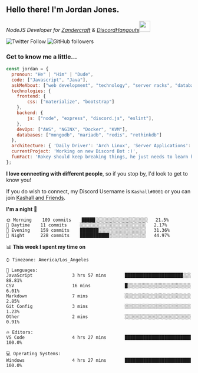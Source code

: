 <h2> Hello there! I'm Jordan Jones.</h2>
<p><em>NodeJS Developer for <a href="https://github.com/Zandercraft">Zandercraft</a> & <a href="https://github.com/DiscordHangouts">DiscordHangouts</a><img src="https://media.giphy.com/media/WUlplcMpOCEmTGBtBW/giphy.gif" width="30"></em></p>

![Twitter Follow](https://img.shields.io/twitter/follow/kashalls?label=Follow)
![GitHub followers](https://img.shields.io/github/followers/kashalls?label=Follow&style=social)

### Get to know me a little...

```javascript
const jordan = {
  pronoun: "He" | "Him" | "Dude",
  code: ["Javascript", "Java"],
  askMeAbout: ["web development", "technology", "server racks", "databases"],
  technologies: {
    frontend: {
        css: ["materialize", "bootstrap"]
    },
    backend: {
        js: ["node", "express", "discord.js", "eslint"],
    },
    devOps: ["AWS", "NGINX", "Docker", "KVM"],
    databases: ["mongodb", "mariadb", "redis", "rethinkdb"]
  },
  architecture: { 'Daily Driver': 'Arch Linux', 'Server Applications': 'Ubuntu Focal' },
  currentProject: 'Working on new Discord Bot :)',
  funFact: 'Rokey should keep breaking things, he just needs to learn how to fix them.'
};
```

<b>I love connecting with different people</b>, so if you stop by, I'd look to get to know you!

If you do wish to connect, my Discord Username is `Kashall#0001` or you can join <a href="https://discord.gg/Xv7WKN">Kashall and Friends</a>.

<!--START_SECTION:waka-->
**I'm a night 🦉** 

```text
🌞 Morning    109 commits    █████░░░░░░░░░░░░░░░░░░░░   21.5% 
🌆 Daytime    11 commits     ░░░░░░░░░░░░░░░░░░░░░░░░░   2.17% 
🌃 Evening    159 commits    ███████░░░░░░░░░░░░░░░░░░   31.36% 
🌙 Night      228 commits    ███████████░░░░░░░░░░░░░░   44.97%

```


📊 **This week I spent my time on** 

```text
⌚︎ Timezone: America/Los_Angeles

💬 Languages: 
JavaScript               3 hrs 57 mins       ██████████████████████░░░   88.81% 
CSV                      16 mins             █░░░░░░░░░░░░░░░░░░░░░░░░   6.01% 
Markdown                 7 mins              ░░░░░░░░░░░░░░░░░░░░░░░░░   2.85% 
Git Config               3 mins              ░░░░░░░░░░░░░░░░░░░░░░░░░   1.23% 
Other                    2 mins              ░░░░░░░░░░░░░░░░░░░░░░░░░   0.91%

🔥 Editors: 
VS Code                  4 hrs 27 mins       █████████████████████████   100.0%

💻 Operating Systems: 
Windows                  4 hrs 27 mins       █████████████████████████   100.0%

```


<!--END_SECTION:waka-->


